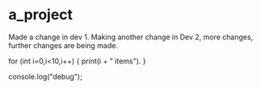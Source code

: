 # a_project
Made a change in dev 1.
Making another change in Dev 2, more changes, further changes are being made.

for (int i=0,i<10,i++) {
	print(i + " items").
}

console.log("debug");
